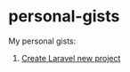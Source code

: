 # personal-gists
My personal gists:
1. [Create Laravel new project](https://gist.github.com/ralymov/33453f144279145d13974682570f722b)
